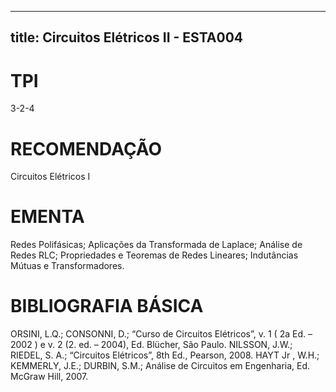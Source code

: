 
---
title: Circuitos Elétricos II - ESTA004 
---

# TPI

3-2-4

# RECOMENDAÇÃO

Circuitos Elétricos I

# EMENTA

Redes Polifásicas; Aplicações da Transformada de Laplace; Análise de Redes RLC; Propriedades e Teoremas de Redes Lineares; Indutâncias Mútuas e Transformadores.

# BIBLIOGRAFIA BÁSICA

ORSINI, L.Q.; CONSONNI, D.; “Curso de Circuitos Elétricos”, v. 1 ( 2a Ed. – 2002 ) e v. 2 (2. ed. – 2004), Ed. Blücher, São Paulo.
NILSSON, J.W.; RIEDEL, S. A.; “Circuitos Elétricos”, 8th Ed., Pearson, 2008.
HAYT Jr , W.H.; KEMMERLY, J.E.; DURBIN, S.M.; Análise de Circuitos em Engenharia, Ed. McGraw Hill, 2007.
        